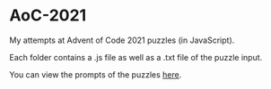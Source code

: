 # AoC-2021
My attempts at Advent of Code 2021 puzzles (in JavaScript).

Each folder contains a .js file as well as a .txt file of the puzzle input.

You can view the prompts of the puzzles [here](https://adventofcode.com/2021).